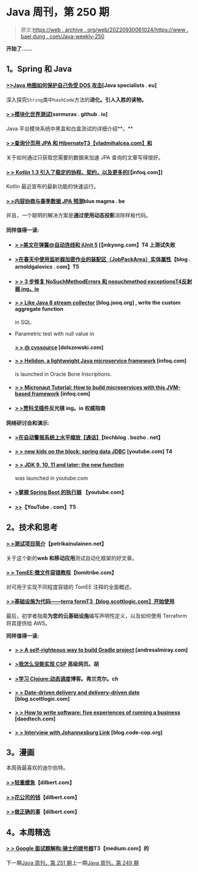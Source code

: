 # Java 周刊，第 250 期

> 原文:[https://web . archive . org/web/20220930061024/https://www . bael dung . com/Java-weekly-250](https://web.archive.org/web/20220930061024/https://www.baeldung.com/java-weekly-250)

**开始了……**

## **1。Spring 和 Java**

#### [**>>Java 地图如何保护自己免受 DOS 攻击**](https://web.archive.org/web/20220630011401/https://www.javaspecialists.eu/archive/Issue262.html)[Java specialists . eu]

深入探究`String`类中`hashCode`方法的**进化。引人入胜的读物。**

#### [**> >模块化世界测试**](https://web.archive.org/web/20220630011401/https://sormuras.github.io/blog/2018-09-11-testing-in-the-modular-world)[sormuras . github . io]

Java 平台模块系统中黑盒和白盒测试的详细介绍**。**

#### [**> >查询分页用 JPA 和 Hibernate**T3【vladmihalcea.com】和](https://web.archive.org/web/20220630011401/https://vladmihalcea.com/query-pagination-jpa-hibernate/)

关于如何通过只获取您需要的数据来加速 JPA 查询的文章写得很好。

#### [**> > Kotlin 1.3 引入了稳定的协程、契约，以及更多的**](https://web.archive.org/web/20220630011401/https://www.infoq.com/news/2018/10/kotlin-1.3-rc)[【infoq.com】]

Kotlin 最近宣布的最新功能的快速运行。

#### [**> >内容协商与春季数据 JPA 预测**](https://web.archive.org/web/20220630011401/https://www.bluemagma.be/2018/10/content-negotiation-with-spring-data-jpa-projections/)blue magma . be

并且，一个聪明的解决方案是**通过使用动态投影**消除样板代码。

#### **同样值得一读:**

*   #### [**> >美文在弹簧@自动连线和 jUnit 5**](https://web.archive.org/web/20220630011401/https://mkyong.com/maven/maven-test-failed-on-spring-autowired-and-junit-5/) [【mkyong.com】T4 上测试失败

*   #### [**>在春天中使用监听器加密作业的装配区（JobPackArea）实体属性**](https://web.archive.org/web/20220630011401/https://blog.arnoldgalovics.com/encrypting-jpa-entity-attributes-using-listeners-in-spring/)【blog . arnoldgalovics . com】T5

*   #### [**> > 3 步修复 NoSuchMethodErrors 和 nosuchmethod exceptions**T4反射器 ing。io](https://web.archive.org/web/20220630011401/https://reflectoring.io/nosuchmethod/)

*   #### [**> > Like Java 8 stream collector**](https://web.archive.org/web/20220630011401/https://blog.jooq.org/2018/10/09/writing-custom-aggregate-functions-in-sql/) [blog.jooq.org] , write the custom aggregate function

    in SQL.
*   Parametric test with null value in

    #### [**> > @ cvssource**](https://web.archive.org/web/20220630011401/http://dolszewski.com/testing/parameterizedtest-with-null-values-in-cvssource/) [dolszewski.com]

*   #### [**> > Helidon, a lightweight Java microservice framework**](https://web.archive.org/web/20220630011401/https://www.infoq.com/news/2018/10/oracle-introduces-helidon) [infoq.com]

    is launched in Oracle Bone Inscriptions.
*   #### **[> > Micronaut Tutorial: How to build microservices with this JVM-based framework](https://web.archive.org/web/20220630011401/https://www.infoq.com/articles/micronaut-tutorial-microservices-jvm)** [infoq.com]

*   #### [**> >贾科戈插件**](https://web.archive.org/web/20220630011401/https://reflectoring.io/jacoco/)反光镜 ing。io 权威指南

#### **网络研讨会和演示:**

*   #### [**>在自动警报系统上水平缩放【通话】**](https://web.archive.org/web/20220630011401/https://techblog.bozho.net/scaling-horizontally-on-aws-talk/)【techblog . bozho . net】

*   #### [**> > new kids on the block: spring data** JDBC](https://web.archive.org/web/20220630011401/https://www.youtube.com/watch?v=AnIouYdwxo0) [youtube.com] T4

*   #### [**> > JDK 9, 10, 11 and later: the new function**](https://web.archive.org/web/20220630011401/https://www.youtube.com/watch?v=mFyzyVnYcoY)

    was launched in youtube.com
*   #### [**>掌握 Spring Boot 的执行器**](https://web.archive.org/web/20220630011401/https://www.youtube.com/watch?v=otcYECeFS6Y) 【youtube.com】

*   #### [**>>**](https://web.archive.org/web/20220630011401/https://www.youtube.com/watch?v=1W5_tOiwEAc)【YouTube . com】T5

## **2。技术和思考**

#### **[> >测试项目简介](https://web.archive.org/web/20220630011401/https://www.petrikainulainen.net/programming/testing/introduction-to-testproject/)**【petrikainulainen.net】

关于这个新的**web 和移动应用**测试自动化框架的好文章。

#### [**> > TomEE:微文件容错教程**](https://web.archive.org/web/20220630011401/https://www.tomitribe.com/blog/tomee-a-tutorial-on-microprofile-fault-tolerance/)【tomitribe.com】

对可用于实现不同程度容错的 TomEE 注释的全面概述。

#### [**> >基础设施为代码——terra form**T3【blog.scottlogic.com】开始使用](https://web.archive.org/web/20220630011401/https://blog.scottlogic.com/2018/10/08/infrastructure-as-code-getting-started-with-terraform.html)

最后，初学者指南**为您的云基础设施**编写声明性定义，以及如何使用 Terraform 将其提供给 AWS。

**同样值得一读:**

*   #### [**> > A self-righteous way to build Gradle project**](https://web.archive.org/web/20220630011401/http://andresalmiray.com/an-opinionated-way-to-build-gradle-projects/) [andresalmiray.com]

*   #### [**>我怎么没能实现 CSP**](https://web.archive.org/web/20220630011401/https://advancedweb.hu/2018/10/09/failed_csp/) 高级网页。胡

*   #### [**>学习 Clojure:动态调度**](https://web.archive.org/web/20220630011401/https://blog.frankel.ch/learning-clojure/3/)博客。弗兰克尔。ch

*   #### [**> > Date-driven delivery and delivery-driven date**](https://web.archive.org/web/20220630011401/https://blog.scottlogic.com/2018/10/08/date-driven-delivery-vs-delivery-driven-dates.html) [blog.scottlogic.com]

*   #### [**> > How to write software: five experiences of running a business**](https://web.archive.org/web/20220630011401/https://daedtech.com/how-to-write-software-lessons/) [daedtech.com]

*   #### [**> > Interview with Johannesburg Link**](https://web.archive.org/web/20220630011401/https://blog.code-cop.org/2018/10/interview-johannes-link.html) [blog.code-cop.org]

## **3。漫画**

本周我最喜欢的迪尔伯特。

#### [**> >轻重缓急**](https://web.archive.org/web/20220630011401/http://dilbert.com/strip/2018-10-08)【dilbert.com】

#### [**> >花公司的钱**](https://web.archive.org/web/20220630011401/http://dilbert.com/strip/2018-10-06)【dilbert.com】

#### [**> >做正确的事**](https://web.archive.org/web/20220630011401/http://dilbert.com/strip/2018-10-05)【dilbert.com】

## **4。本周精选**

#### **[> > Google 面试题解构:骑士的拨号器](https://web.archive.org/web/20220630011401/https://medium.com/@alexgolec/google-interview-questions-deconstructed-the-knights-dialer-f780d516f029)T3【medium.com】的**

下一期[Java 周刊，第 251 期](/web/20220630011401/https://www.baeldung.com/java-weekly-251)上一期[Java 周刊，第 249 期](/web/20220630011401/https://www.baeldung.com/java-weekly-249)